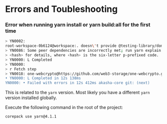 # Errors and Toubleshooting

### Error when running yarn install or yarn build:all for the first time

```bash
> YN0002:
root-workspace-0b6124@workspace:. doesn\'t provide @testing-library/dom (pa2b9f), requested by @testing-library/user-event.
> YN0086: Some peer dependencies are incorrectly met; run yarn explain peer-requirements
> <hash> for details, where ‹hash› is the six-letter p-prefixed code.
> YN0000: L Completed
> YN0000:
> r Fetch step
> YN0018: one-webcrypto@https://github.com/web3-storage/one-webcrypto.git\#commit=5148d14d5489a8ac4d3822387002db15a2382: The remote archive doesn't match the expected checksum
• YN0000: L Completed in 12s 138ms
YN0000: • Failed with errors in 12s 412ms akasha-core git: (next)
```
This is related to the `yarn` version. Most likely you have a different `yarn` version installed globally.

Execute the following command in the root of the project:

```bash
corepack use yarn@4.1.1
```
